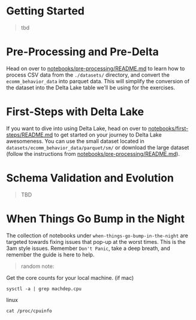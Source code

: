 # Getting Started
> tbd

# Pre-Processing and Pre-Delta
Head on over to [notebooks/pre-processing/README.md](./notebooks/pre-processing/README.md) to learn how to process CSV data from the `./datasets/` directory, and convert the `ecomm_behavior_data` into parquet data. This will simplify the conversion of the dataset into the Delta Lake table we'll be using for the exercises.

# First-Steps with Delta Lake
If you want to dive into using Delta Lake, head on over to [notebooks/first-steps/README.md](./notebooks/first-steps/README.md) to get started on your journey to Delta Lake awesomeness. You can use the small dataset located in `datasets/ecomm_behavior_data/parquet/sm/` or download the large dataset (follow the instructions from [notebooks/pre-processing/README.md](./notebooks/pre-processing/README.md)).

# Schema Validation and Evolution
> TBD

# When Things Go Bump in the Night
The collection of notebooks under `when-things-go-bump-in-the-night` are targeted towards fixing issues that pop-up at the worst times. This is the 3am style issues. Remember `Don't Panic`, take a deep breath, and remember the guide is here to help.

> random note: 

Get the core counts for your local machine. (if mac)
```
sysctl -a | grep machdep.cpu
```

linux
```
cat /proc/cpuinfo
```